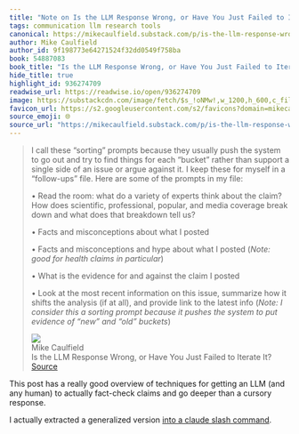 ```yaml
---
title: "Note on Is the LLM Response Wrong, or Have You Just Failed to Iterate It? via Mike Caulfield"
tags: communication llm research tools
canonical: https://mikecaulfield.substack.com/p/is-the-llm-response-wrong-or-have
author: Mike Caulfield
author_id: 9f198773e64271524f32dd0549f758ba
book: 54887083
book_title: "Is the LLM Response Wrong, or Have You Just Failed to Iterate It?"
hide_title: true
highlight_id: 936274709
readwise_url: https://readwise.io/open/936274709
image: https://substackcdn.com/image/fetch/$s_!oNMw!,w_1200,h_600,c_fill,f_jpg,q_auto:good,fl_progressive:steep,g_auto/https%3A%2F%2Fsubstack-post-media.s3.amazonaws.com%2Fpublic%2Fimages%2F46d41dd1-84e3-4dff-ac73-2c74457eabe3_791x1047.png
favicon_url: https://s2.googleusercontent.com/s2/favicons?domain=mikecaulfield.substack.com
source_emoji: 🌐
source_url: "https://mikecaulfield.substack.com/p/is-the-llm-response-wrong-or-have#:~:text=I%20call%20these,and%20%E2%80%9Cold%E2%80%9D%20buckets*%29"
---
```


> I call these “sorting” prompts because they usually push the system to go out and try to find things for each “bucket” rather than support a single side of an issue or argue against it. I keep these for myself in a “follow-ups” file. Here are some of the prompts in my file:
> 
> • Read the room: what do a variety of experts think about the claim? How does scientific, professional, popular, and media coverage break down and what does that breakdown tell us?
> 
> • Facts and misconceptions about what I posted
> 
> • Facts and misconceptions and hype about what I posted (*Note: good for health claims in particular*)
> 
> • What is the evidence for and against the claim I posted
> 
> • Look at the most recent information on this issue, summarize how it shifts the analysis (if at all), and provide link to the latest info (*Note: I consider this a sorting prompt because it pushes the system to put evidence of “new” and “old” buckets*)
> <div class="quoteback-footer"><div class="quoteback-avatar"><img class="mini-favicon" src="https://s2.googleusercontent.com/s2/favicons?domain=mikecaulfield.substack.com"></div><div class="quoteback-metadata"><div class="metadata-inner"><span style="display:none">FROM:</span><div aria-label="Mike Caulfield" class="quoteback-author"> Mike Caulfield</div><div aria-label="Is the LLM Response Wrong, or Have You Just Failed to Iterate It?" class="quoteback-title"> Is the LLM Response Wrong, or Have You Just Failed to Iterate It?</div></div></div><div class="quoteback-backlink"><a target="_blank" aria-label="go to the full text of this quotation" rel="noopener" href="https://mikecaulfield.substack.com/p/is-the-llm-response-wrong-or-have#:~:text=I%20call%20these,and%20%E2%80%9Cold%E2%80%9D%20buckets*%29" class="quoteback-arrow"> Source</a></div></div>

This post has a really good overview of techniques for getting an LLM (and any human) to actually fact-check claims and go deeper than a cursory response.

I actually extracted a generalized version [into a claude slash command](https://github.com/joshbeckman/dotfiles/blob/master/.claude/commands/claim-evidence-sort.md).